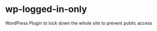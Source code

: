 wp-logged-in-only
=================

WordPress Plugin to lock down the whole site to prevent public access
